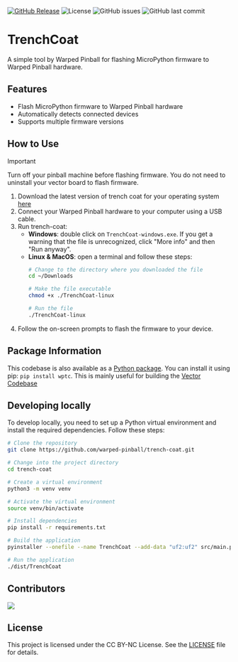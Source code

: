[![GitHub Release](https://img.shields.io/github/v/release/warped-pinball/trench-coat?color=blue)](https://github.com/warped-pinball/trench-coat/releases/latest)
![License](https://img.shields.io/badge/license-CC%20BY--NC-blue)
![GitHub issues](https://img.shields.io/github/issues/warped-pinball/trench-coat)
![GitHub last commit](https://img.shields.io/github/last-commit/warped-pinball/trench-coat)

# TrenchCoat

A simple tool by Warped Pinball for flashing MicroPython firmware to Warped Pinball hardware.

## Features
- Flash MicroPython firmware to Warped Pinball hardware
- Automatically detects connected devices
- Supports multiple firmware versions

## How to Use

> [!IMPORTANT]
> Turn off your pinball machine before flashing firmware. You do not need to uninstall your vector board to flash firmware.

1. Download the latest version of trench coat for your operating system [here](https://github.com/warped-pinball/trench-coat/releases/latest)
2. Connect your Warped Pinball hardware to your computer using a USB cable.
3. Run trench-coat:
    - **Windows**: double click on `TrenchCoat-windows.exe`. If you get a warning that the file is unrecognized, click "More info" and then "Run anyway".
    - **Linux & MacOS**: open a terminal and follow these steps:
        ```bash
        # Change to the directory where you downloaded the file
        cd ~/Downloads

        # Make the file executable
        chmod +x ./TrenchCoat-linux

        # Run the file
        ./TrenchCoat-linux
        ```
4. Follow the on-screen prompts to flash the firmware to your device.

## Package Information

This codebase is also available as a [Python package](https://pypi.org/project/wptc/). You can install it using pip: `pip install wptc`. This is mainly useful for building the [Vector Codebase](https://github.com/warped-pinball/vector)

## Developing locally
To develop locally, you need to set up a Python virtual environment and install the required dependencies. Follow these steps:
```bash
# Clone the repository
git clone https://github.com/warped-pinball/trench-coat.git

# Change into the project directory
cd trench-coat

# Create a virtual environment
python3 -m venv venv

# Activate the virtual environment
source venv/bin/activate

# Install dependencies
pip install -r requirements.txt

# Build the application
pyinstaller --onefile --name TrenchCoat --add-data "uf2:uf2" src/main.py

# Run the application
./dist/TrenchCoat
```

## Contributors

<a href="https://github.com/warped-pinball/trench-coat/graphs/contributors" alt="Contributors">
  <img src="https://contrib.rocks/image?repo=warped-pinball/trench-coat" />
</a>


## License

This project is licensed under the CC BY-NC License. See the [LICENSE](LICENSE) file for details.
